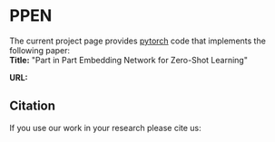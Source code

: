 # PPEN
The current project page provides [pytorch](http://pytorch.org/) code that implements the following paper:   
**Title:**      "Part in Part Embedding Network for Zero-Shot Learning"

**URL:**   

## Citation


If you use our work in your research please cite us:

